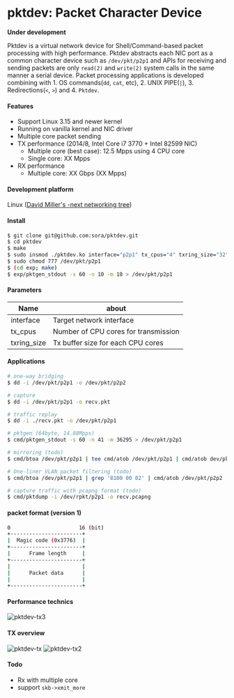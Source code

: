 pktdev: Packet Character Device
===============================

**Under development**

Pktdev is a virtual network device for Shell/Command-based packet processing with high performance.
Pktdev abstracts each NIC port as a common character device such as `/dev/pkt/p2p1` and APIs for receiving and sending packets are only  `read(2)` and `write(2)` system calls in the same manner a serial device.
Packet processing applications is developed combining with 1. OS commands(`dd`, `cat`, etc), 2. UNIX PIPE(`|`), 3. Redirections(`<`, `>`) and 4. `Pktdev`.

#### Features

* Support Linux 3.15 and newer kernel
* Running on vanilla kernel and NIC driver
* Multiple core packet sending
* TX performance (2014/8, Intel Core i7 3770 + Intel 82599 NIC)
  * Multiple core (best case): 12.5 Mpps using 4 CPU core
  * Single core: XX Mpps
* RX performance
  * Multiple core: XX Gbps (XX Mpps)

#### Development platform

Linux ([David Miller's -next networking tree](https://kernel.googlesource.com/pub/scm/linux/kernel/git/davem/net-next/))

#### Install
```bash
$ git clone git@github.com:sora/pktdev.git
$ cd pktdev
$ make
$ sudo insmod ./pktdev.ko interface="p2p1" tx_cpus="4" txring_size="32"
$ sudo chmod 777 /dev/pkt/p2p1
$ (cd exp; make)
$ exp/pktgen_stdout -s 60 -n 10 -m 10 > /dev/pkt/p2p1
```

#### Parameters

Name        | about
------------|--------------------------------------
interface   | Target network interface
tx_cpus     | Number of CPU cores for transmission
txring_size | Tx buffer size for each CPU cores

#### Applications

```bash
# one-way bridging
$ dd -i /dev/pkt/p2p1 -o /dev/pkt/p2p2

# capture
$ dd -i /dev/pkt/p2p1 -o recv.pkt

# traffic replay
$ dd -i ./recv.pkt -o /dev/pkt/p2p1

# pktgen (64byte, 14.88Mpps)
$ cmd/pktgen_stdout -s 60 -n 41 -m 36295 > /dev/pkt/p2p1

# mirroring (todo)
$ cmd/btoa /dev/pkt/p2p1 | tee cmd/atob /dev/pkt/p2p1 | cmd/atob dev/pkt/p2p2

# One-liner VLAN packet filtering (todo)
$ cmd/btoa /dev/pkt/p2p1 | grep '8100 00 02' | cmd/atob /dev/pkt/p2p2

# capture traffic with pcapng format (todo)
$ cmd/pktdump -i /dev/rpkt/p2p1 -o recv.pcapng
```

#### packet format (version 1)

````bash
0                      16 (bit)
+-----------------------+
|  Magic code (0x3776)  |
+-----------------------+
|      Frame length     |
+-----------------------+
|                       |
|      Packet data      |
|                       |
+-----------------------+
````

#### Performance technics

![pktdev-tx3](https://raw.githubusercontent.com/wiki/sora/pktdev/i/pktdev-tx3.png)


#### TX overview

![pktdev-tx](https://raw.githubusercontent.com/wiki/sora/pktdev/i/pktdev-tx.png)
![pktdev-tx2](https://raw.githubusercontent.com/wiki/sora/pktdev/i/pktdev-tx2.png)


#### Todo

* Rx with multiple core
* support `skb->xmit_more`
